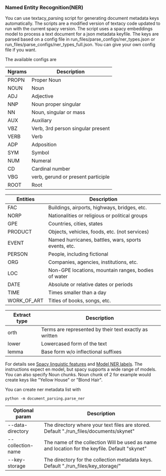 ### Named Entity Recognition(NER)
You can use textacy_parsing script for generating document metadata keys automatically. The scripts are a modified version of textacy code updated to run with the current spacy version. The script uses a spacy embeddings model to process a text document for a json metadata keyfile. The keys are parsed based on a config file in run_files/parse_configs/ner_types.json or run_files/parse_configs/ner_types_full.json. You can give your own config file if you want.

The available configs are

Ngrams        | Description
------------- | -------------
PROPN         | Proper Noun
NOUN          | Noun
ADJ           | Adjective
NNP           | Noun proper singular
NN            | Noun, singular or mass
AUX           | Auxiliary
VBZ           | Verb, 3rd person singular present
VERB          | Verb
ADP           | Adposition
SYM           | Symbol
NUM           | Numeral
CD            | Cardinal number
VBG           | verb, gerund or present participle
ROOT          | Root

Entities      | Description
------------- | -------------
FAC           | Buildings, airports, highways, bridges, etc.
NORP          | Nationalities or religious or political groups
GPE           | Countries, cities, states
PRODUCT       | Objects, vehicles, foods, etc. (not services)
EVENT         | Named hurricanes, battles, wars, sports events, etc.
PERSON        | People, including fictional
ORG           | Companies, agencies, institutions, etc.
LOC           | Non-GPE locations, mountain ranges, bodies of water
DATE          | Absolute or relative dates or periods
TIME          | Times smaller than a day
WORK_OF_ART   | Titles of books, songs, etc.

Extract type    | Description
--------------- | -------------
orth            | Terms are represented by their text exactly as written
lower           | Lowercased form of the text
lemma           | Base form w/o inflectional suffixes

For details see [Spacy linguistic features](https://spacy.io/usage/linguistic-features) and [Model NER labels](https://spacy.io/models/en). The instructions expect en model, but spacy supports a wide range of models. You can also specify Noun chunks. Noun chunk of 2 for example would create keys like "Yellow House" or "Blond Hair".



You can create ner metadata list with
```
python -m document_parsing.parse_ner
```

Optional param         | Description
---------------------- | -------------
--data-directory       | The directory where your text files are stored. Default "./run_files/documents/skynet"
--collection-name      | The name of the collection Will be used as name and location for the keyfile. Default "skynet"
--key-storage          | The directory for the collection metadata keys. Default "./run_files/key_storage/"